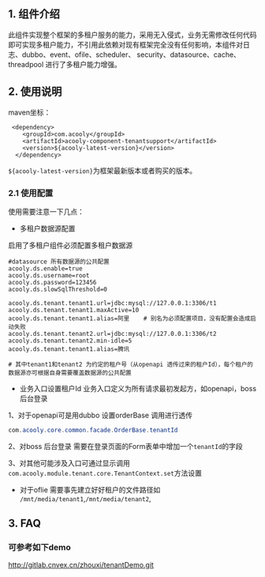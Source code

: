 <!-- title: 多租户组件 -->
<!-- type: infrastructure -->
<!-- author: aleishus -->
<!-- date: 2020-3-14 -->

## 1. 组件介绍

此组件实现整个框架的多租户服务的能力，采用无入侵式，业务无需修改任何代码即可实现多租户能力，不引用此依赖对现有框架完全没有任何影响，本组件对日志、dubbo、event、ofile、scheduler、
security、datasource、cache、threadpool 进行了多租户能力增强。

## 2. 使用说明

maven坐标：

     <dependency>
        <groupId>com.acooly</groupId>
        <artifactId>acooly-component-tenantsupport</artifactId>
        <version>${acooly-latest-version}</version>
      </dependency>

`${acooly-latest-version}`为框架最新版本或者购买的版本。



    
### 2.1 使用配置
使用需要注意一下几点：

* 多租户数据源配置

启用了多租户组件必须配置多租户数据源
```
#datasource 所有数据源的公共配置
acooly.ds.enable=true
acooly.ds.username=root
acooly.ds.password=123456
acooly.ds.slowSqlThreshold=0

acooly.ds.tenant.tenant1.url=jdbc:mysql://127.0.0.1:3306/t1
acooly.ds.tenant.tenant1.maxActive=10
acooly.ds.tenant.tenant1.alias=阿里    # 别名为必须配置项目，没有配置会造成启动失败
acooly.ds.tenant.tenant2.url=jdbc:mysql://127.0.0.1:3306/t2
acooly.ds.tenant.tenant2.min-idle=5
acooly.ds.tenant.tenant1.alias=腾讯

# 其中tenant1和tenant2 为约定的租户号（从openapi 透传过来的租户Id），每个租户的数据源亦可根据自身需要覆盖数据源的公共配置
```

* 业务入口设置租户Id
业务入口定义为所有请求最初发起方，如openapi，boss 后台登录

1、对于openapi可是用dubbo 设置orderBase 调用进行透传

```java
com.acooly.core.common.facade.OrderBase.tenantId
```
2、对boss 后台登录 需要在登录页面的Form表单中增加一个`tenantId`的字段

3、对其他可能涉及入口可通过显示调用`com.acooly.module.tenant.core.TenantContext.set`方法设置


* 对于oflie 需要事先建立好好租户的文件路径如 `/mnt/media/tenant1`,`/mnt/media/tenant2`,




## 3. FAQ
### 可参考如下demo

http://gitlab.cnvex.cn/zhouxi/tenantDemo.git



